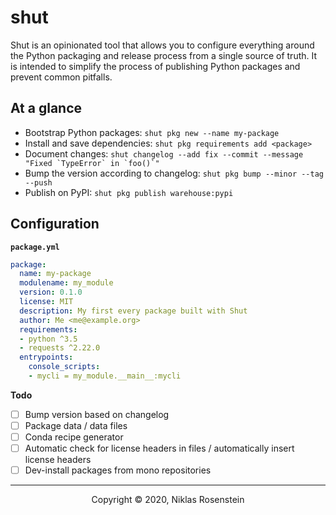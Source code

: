 # shut

Shut is an opinionated tool that allows you to configure everything around the Python
packaging and release process from a single source of truth. It is intended to simplify
the process of publishing Python packages and prevent common pitfalls.

## At a glance

* Bootstrap Python packages: `shut pkg new --name my-package`
* Install and save dependencies: `shut pkg requirements add <package>`
* Document changes: ``shut changelog --add fix --commit --message "Fixed `TypeError` in `foo()`"``
* Bump the version according to changelog: `shut pkg bump --minor --tag --push`
* Publish on PyPI: `shut pkg publish warehouse:pypi`

## Configuration

**`package.yml`**

```yml
package:
  name: my-package
  modulename: my_module
  version: 0.1.0
  license: MIT
  description: My first every package built with Shut
  author: Me <me@example.org>
  requirements:
  - python ^3.5
  - requests ^2.22.0
  entrypoints:
    console_scripts:
    - mycli = my_module.__main__:mycli
```

__Todo__

* [ ] Bump version based on changelog
* [ ] Package data / data files
* [ ] Conda recipe generator
* [ ] Automatic check for license headers in files / automatically insert license headers
* [ ] Dev-install packages from mono repositories

---

<p align="center">Copyright &copy; 2020, Niklas Rosenstein</p>
